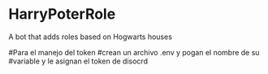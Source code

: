 # HarryPoterRole
A bot that adds roles based on Hogwarts houses

#Para el manejo del token
#crean un archivo .env y pogan el nombre de su #variable y le asignan el token de disocrd